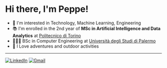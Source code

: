 # Hi there, I'm Peppe!

- 👀 I'm interested in Technology, Machine Learning, Engineering
- 📚 I'm enrolled in the 2nd year of **MSc in Artificial Intelligence and Data Analytics** at [Politecnico di Torino](https://didattica.polito.it/pls/portal30/sviluppo.offerta_formativa_2019.vis?p_a_acc=2022&p_sdu=37&p_cds=18&p_ori=13086)
- 👨🏻‍🎓 BSc in Computer Engineering at [Università degli Studi di Palermo](https://www.unipa.it)
- 🌱 I Love adventures and outdoor activities

---

[![LinkedIn](https://img.shields.io/badge/linkedin-%230077B5.svg?style=for-the-badge&logo=linkedin&logoColor=white)](https://www.linkedin.com/in/giuseppe-atanasio-26636215a/)
[![Gmail](https://img.shields.io/badge/Gmail-D14836?style=for-the-badge&logo=gmail&logoColor=white)](mailto:atanasio.peppe@gmail.com)
